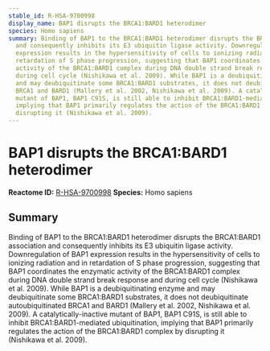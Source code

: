 ```yaml
---
stable_id: R-HSA-9700998
display_name: BAP1 disrupts the BRCA1:BARD1 heterodimer
species: Homo sapiens
summary: Binding of BAP1 to the BRCA1:BARD1 heterodimer disrupts the BRCA1:BARD1 association
  and consequently inhibits its E3 ubiquitin ligase activity. Downregulation of BAP1
  expression results in the hypersensitivity of cells to ionizing radiation and in
  retardation of S phase progression, suggesting that BAP1 coordinates the enzymatic
  activity of the BRCA1:BARD1 complex during DNA double strand break response and
  during cell cycle (Nishikawa et al. 2009). While BAP1 is a deubiquitinating enzyme
  and may deubiquitinate some BRCA1:BARD1 substrates, it does not deubiquitinate autoubiquitinated
  BRCA1 and BARD1 (Mallery et al. 2002, Nishikawa et al. 2009). A catalytically-inactive
  mutant of BAP1, BAP1 C91S, is still able to inhibit BRCA1:BARD1-mediated ubiquitination,
  implying that BAP1 primarily regulates the action of the BRCA1:BARD1 complex by
  disrupting it (Nishikawa et al. 2009).
---
```


# BAP1 disrupts the BRCA1:BARD1 heterodimer
**Reactome ID:** [R-HSA-9700998](https://reactome.org/content/detail/R-HSA-9700998)
**Species:** Homo sapiens

## Summary

Binding of BAP1 to the BRCA1:BARD1 heterodimer disrupts the BRCA1:BARD1 association and consequently inhibits its E3 ubiquitin ligase activity. Downregulation of BAP1 expression results in the hypersensitivity of cells to ionizing radiation and in retardation of S phase progression, suggesting that BAP1 coordinates the enzymatic activity of the BRCA1:BARD1 complex during DNA double strand break response and during cell cycle (Nishikawa et al. 2009). While BAP1 is a deubiquitinating enzyme and may deubiquitinate some BRCA1:BARD1 substrates, it does not deubiquitinate autoubiquitinated BRCA1 and BARD1 (Mallery et al. 2002, Nishikawa et al. 2009). A catalytically-inactive mutant of BAP1, BAP1 C91S, is still able to inhibit BRCA1:BARD1-mediated ubiquitination, implying that BAP1 primarily regulates the action of the BRCA1:BARD1 complex by disrupting it (Nishikawa et al. 2009).

